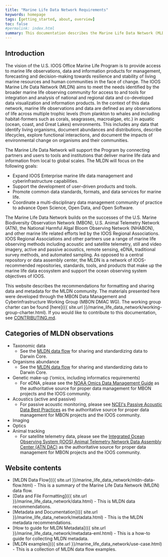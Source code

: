 ```yaml
---
title: "Marine Life Data Network Requirements"
keywords: homepage
tags: [getting_started, about, overview]
toc: false
#permalink: index.html
summary: This documentation describes the Marine Life Data Network (MLDN) data and file formatting recommendations.
---
```


## Introduction

The vision of the U.S. IOOS Office Marine Life Program is to provide access to marine life observations, data and information products for management, forecasting and decision-making towards resilience and stability of living marine resources and human communities in the face of change. The IOOS Marine Life Data Network (MLDN) aims to meet the needs identified by the broader marine life observing community for access to and tools for integration and analysis of national and regional data and co-developed data visualization and information products. In the context of this data network, marine life observations and data are defined as any observations of life across multiple trophic levels (from plankton to whales and including habitat-formers such as corals, seagrasses, macroalgae, etc.) in aquatic (ocean, coast, and Great Lakes) environments. This includes any data that identify living organisms, document abundances and distributions, describe lifecycles, explore functional interactions, and document the impacts of environmental change on organisms and their communities.

The Marine Life Data Network will support the Program by connecting partners and users to tools and institutions that deliver marine life data and information from local to global scales. The MLDN will focus on the following goals: 
- Expand IOOS Enterprise marine life data management and cyberinfrastructure capabilities.
- Support the development of user-driven products and tools.
- Promote common data standards, formats, and data services for marine life.
- Coordinate a multi-disciplinary data management community of practice to advance Open Science, Open Data, and Open Software.

The Marine Life Data Network builds on the successes of the U.S. Marine Biodiversity Observation Network (MBON), U.S. Animal Telemetry Network (ATN), the National Harmful Algal Bloom Observing Network (NHABON), and other marine life related efforts led by the IOOS Regional Associations. IOOS Regional Associations and other partners use a range of marine life observing methods including acoustic and satellite telemetry, still and video imagery, active and passive acoustics, remote sensing, eDNA, traditional survey methods, and automated sampling. As opposed to a central repository or data assembly center, the MLDN is a network of IOOS-recommended repositories, standards, tools, and products that make up the marine life data ecosystem and support the ocean observing system objectives of IOOS.

This website describes the recommendations for formatting and sharing data and metadata for the MLDN community. The materials presented here were developed through the MBON Data Management and Cyberinfrastructure Working Group (MBON DMAC WG). The working group charter can be found [here]({{ site.url }}/marine_life_data_network/working-group-charter.html). If you would like to contribute to this documentation, see [CONTRIBUTING.md](https://github.com/ioos/marine_life_data_network/blob/gh-pages/CONTRIBUTING.md).

## Categories of MLDN observations
- Taxonomic data
  - See the [MLDN data flow](https://ioos.github.io/marine_life_data_network/mldn-data-flow.html) for sharing and standardizing data to Darwin Core. 
- Organisms abundance
  - See the [MLDN data flow](https://ioos.github.io/marine_life_data_network/mldn-data-flow.html) for sharing and standardizing data to Darwin Core. 
- Genetic make-up (‘omics, including informatics requirements)
  - For eDNA, please see the [NOAA Omics Data Management Guide](https://noaa-omics-dmg.readthedocs.io/en/latest/) as the authoritative source for proper data management for MBON projects and the IOOS community.
- Acoustics (active and passive)
  - For passive acoustic monitoring, please see [NCEI's Passive Acoustic Data Best Practices](https://www.ncei.noaa.gov/products/passive-acoustic-data#tab-3561) as the authoritative source for proper data management for MBON projects and the IOOS community.
- Imaging
- Optics
- Animal tracking
  - For satellite telemetry data, please see the [Integrated Ocean Observing System (IOOS) Animal Telemetry Network Data Assembly Center (ATN DAC)](https://atn.ioos.us/help/) as the authoritative source for proper data management for MBON projects and the IOOS community.



## Website contents
- [MLDN Data Flow]({{ site.url }}/marine_life_data_network/mldn-data-flow.html) - This is a summary of the Marine Life Data Network (MLDN) data flow.
- [Data and File Formatting]({{ site.url }}/marine_life_data_network/data.html) - This is MLDN data recommendations.
- [Metadata and Documentation]({{ site.url }}/marine_life_data_network/metadata.html) - This is the MLDN metadata recommendations.
- [How to guide for MLDN Metadata]({{ site.url }}/marine_life_data_network/metadata-eml.html) - This is a how-to guide for collecting MLDN metadata.
- [MLDN examples]({{ site.url }}/marine_life_data_network/use-case.html) - This is a collection of MLDN data flow examples.

